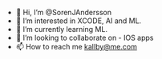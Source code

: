 - 👋 Hi, I’m @SorenJAndersson
- 👀 I’m interested in XCODE, AI and ML.
- 🌱 I’m currently learning ML.
- 💞️ I’m looking to collaborate on - IOS apps
- 📫 How to reach me kallby@me.com

<!---
SorenJAndersson/SorenJAndersson is a ✨ special ✨ repository because its `README.md` (this file) appears on your GitHub profile.
You can click the Preview link to take a look at your changes.
--->
